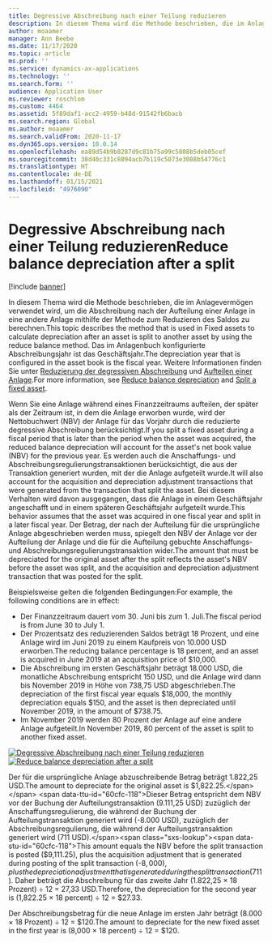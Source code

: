 ```yaml
---
title: Degressive Abschreibung nach einer Teilung reduzieren
description: In diesem Thema wird die Methode beschrieben, die im Anlagevermögen verwendet wird, um die Abschreibung nach der Aufteilung einer Anlage mithilfe der Methode zum Reduzieren des Saldos zu berechnen.
author: moaamer
manager: Ann Beebe
ms.date: 11/17/2020
ms.topic: article
ms.prod: ''
ms.service: dynamics-ax-applications
ms.technology: ''
ms.search.form: ''
audience: Application User
ms.reviewer: roschlom
ms.custom: 4464
ms.assetid: 5f89daf1-acc2-4959-b48d-91542fb6bacb
ms.search.region: Global
ms.author: moaamer
ms.search.validFrom: 2020-11-17
ms.dyn365.ops.version: 10.0.14
ms.openlocfilehash: ea89d54b9b8287d9c81b75a99c5808b5deb05cef
ms.sourcegitcommit: 38d40c331c8894acb7b119c5073e3088b54776c1
ms.translationtype: HT
ms.contentlocale: de-DE
ms.lasthandoff: 01/15/2021
ms.locfileid: "4976090"
---
```

# <a name="reduce-balance-depreciation-after-a-split"></a><span data-ttu-id="60cfc-103">Degressive Abschreibung nach einer Teilung reduzieren</span><span class="sxs-lookup"><span data-stu-id="60cfc-103">Reduce balance depreciation after a split</span></span>

[!include [banner](../includes/banner.md)]

<span data-ttu-id="60cfc-104">In diesem Thema wird die Methode beschrieben, die im Anlagevermögen verwendet wird, um die Abschreibung nach der Aufteilung einer Anlage in eine andere Anlage mithilfe der Methode zum Reduzieren des Saldos zu berechnen.</span><span class="sxs-lookup"><span data-stu-id="60cfc-104">This topic describes the method that is used in Fixed assets to calculate depreciation after an asset is split to another asset by using the reduce balance method.</span></span> <span data-ttu-id="60cfc-105">Das im Anlagenbuch konfigurierte Abschreibungsjahr ist das Geschäftsjahr.</span><span class="sxs-lookup"><span data-stu-id="60cfc-105">The depreciation year that is configured in the asset book is the fiscal year.</span></span> <span data-ttu-id="60cfc-106">Weitere Informationen finden Sie unter [Reduzierung der degressiven Abschreibung](reduce-balance-depreciation.md) und [Aufteilen einer Anlage](tasks/split-fixed-asset.md).</span><span class="sxs-lookup"><span data-stu-id="60cfc-106">For more information, see [Reduce balance depreciation](reduce-balance-depreciation.md) and [Split a fixed asset](tasks/split-fixed-asset.md).</span></span>

<span data-ttu-id="60cfc-107">Wenn Sie eine Anlage während eines Finanzzeitraums aufteilen, der später als der Zeitraum ist, in dem die Anlage erworben wurde, wird der Nettobuchwert (NBV) der Anlage für das Vorjahr durch die reduzierte degressive Abschreibung berücksichtigt.</span><span class="sxs-lookup"><span data-stu-id="60cfc-107">If you split a fixed asset during a fiscal period that is later than the period when the asset was acquired, the reduced balance depreciation will account for the asset's net book value (NBV) for the previous year.</span></span> <span data-ttu-id="60cfc-108">Es werden auch die Anschaffungs- und Abschreibungsregulierungstransaktionen berücksichtigt, die aus der Transaktion generiert wurden, mit der die Anlage aufgeteilt wurde.</span><span class="sxs-lookup"><span data-stu-id="60cfc-108">It will also account for the acquisition and depreciation adjustment transactions that were generated from the transaction that split the asset.</span></span> <span data-ttu-id="60cfc-109">Bei diesem Verhalten wird davon ausgegangen, dass die Anlage in einem Geschäftsjahr angeschafft und in einem späteren Geschäftsjahr aufgeteilt wurde.</span><span class="sxs-lookup"><span data-stu-id="60cfc-109">This behavior assumes that the asset was acquired in one fiscal year and split in a later fiscal year.</span></span> <span data-ttu-id="60cfc-110">Der Betrag, der nach der Aufteilung für die ursprüngliche Anlage abgeschrieben werden muss, spiegelt den NBV der Anlage vor der Aufteilung der Anlage und die für die Aufteilung gebuchte Anschaffungs- und Abschreibungsregulierungstransaktion wider.</span><span class="sxs-lookup"><span data-stu-id="60cfc-110">The amount that must be depreciated for the original asset after the split reflects the asset's NBV before the asset was split, and the acquisition and depreciation adjustment transaction that was posted for the split.</span></span>

<span data-ttu-id="60cfc-111">Beispielsweise gelten die folgenden Bedingungen:</span><span class="sxs-lookup"><span data-stu-id="60cfc-111">For example, the following conditions are in effect:</span></span>

- <span data-ttu-id="60cfc-112">Der Finanzzeitraum dauert vom 30. Juni bis zum 1. Juli.</span><span class="sxs-lookup"><span data-stu-id="60cfc-112">The fiscal period is from June 30 to July 1.</span></span>
- <span data-ttu-id="60cfc-113">Der Prozentsatz des reduzierenden Saldos beträgt 18 Prozent, und eine Anlage wird im Juni 2019 zu einem Kaufpreis von 10.000 USD erworben.</span><span class="sxs-lookup"><span data-stu-id="60cfc-113">The reducing balance percentage is 18 percent, and an asset is acquired in June 2019 at an acquisition price of $10,000.</span></span>
- <span data-ttu-id="60cfc-114">Die Abschreibung im ersten Geschäftsjahr beträgt 18.000 USD, die monatliche Abschreibung entspricht 150 USD, und die Anlage wird dann bis November 2019 in Höhe von 738,75 USD abgeschrieben.</span><span class="sxs-lookup"><span data-stu-id="60cfc-114">The depreciation of the first fiscal year equals $18,000, the monthly depreciation equals $150, and the asset is then depreciated until November 2019, in the amount of $738.75.</span></span>
- <span data-ttu-id="60cfc-115">Im November 2019 werden 80 Prozent der Anlage auf eine andere Anlage aufgeteilt.</span><span class="sxs-lookup"><span data-stu-id="60cfc-115">In November 2019, 80 percent of the asset is split to another fixed asset.</span></span>

<span data-ttu-id="60cfc-116">[![Degressive Abschreibung nach einer Teilung reduzieren](./media/reduce-balance-depreciation-after-split.png)](./media/reduce-balance-depreciation-after-split.png)</span><span class="sxs-lookup"><span data-stu-id="60cfc-116">[![Reduce balance depreciation after a split](./media/reduce-balance-depreciation-after-split.png)](./media/reduce-balance-depreciation-after-split.png)</span></span>

<span data-ttu-id="60cfc-117">Der für die ursprüngliche Anlage abzuschreibende Betrag beträgt 1.822,25 USD.</span><span class="sxs-lookup"><span data-stu-id="60cfc-117">The amount to depreciate for the original asset is $1,822.25.</span></span> <span data-ttu-id="60cfc-118">Dieser Betrag entspricht dem NBV vor der Buchung der Aufteilungstransaktion (9.111,25 USD) zuzüglich der Anschaffungsregulierung, die während der Buchung der Aufteilungstransaktion generiert wird (-8.000 USD), zuzüglich der Abschreibungsregulierung, die während der Aufteilungstransaktion generiert wird (711 USD).</span><span class="sxs-lookup"><span data-stu-id="60cfc-118">This amount equals the NBV before the split transaction is posted ($9,111.25), plus the acquisition adjustment that is generated during posting of the split transaction (-$8,000), plus the depreciation adjustment that is generated during the split transaction ($711).</span></span> <span data-ttu-id="60cfc-119">Daher beträgt die Abschreibung für das zweite Jahr (1.822,25 × 18 Prozent) ÷ 12 = 27,33 USD.</span><span class="sxs-lookup"><span data-stu-id="60cfc-119">Therefore, the depreciation for the second year is (1,822.25 × 18 percent) ÷ 12 = $27.33.</span></span>

<span data-ttu-id="60cfc-120">Der Abschreibungsbetrag für die neue Anlage im ersten Jahr beträgt (8.000 × 18 Prozent) ÷ 12 = $120.</span><span class="sxs-lookup"><span data-stu-id="60cfc-120">The amount to depreciate for the new fixed asset in the first year is (8,000 × 18 percent) ÷ 12 = $120.</span></span>
